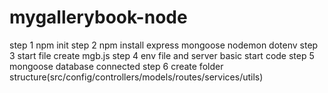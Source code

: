 # mygallerybook-node

step 1 npm init
step 2 npm install express mongoose nodemon dotenv
step 3 start file create mgb.js
step 4 env file and server basic start code
step 5 mongoose database connected
step 6 create folder structure(src/config/controllers/models/routes/services/utils)